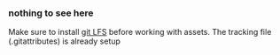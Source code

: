 ### nothing to see here


Make sure to install [git LFS](https://git-lfs.github.com/) before working with assets.
The tracking file (.gitattributes) is already setup


